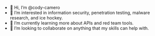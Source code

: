- 👋 Hi, I’m @cody-camero
- 👀 I’m interested in information security, penetration testing, malware research, and ice hockey.
- 🌱 I’m currently learning more about APIs and red team tools.
- 💞️ I’m looking to collaborate on anything that my skills can help with.
